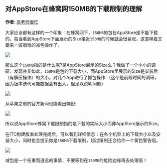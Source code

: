 对AppStore在蜂窝网150MB的下载限制的理解
----------
**作者**: [高老师很忙](https://weibo.com/517082456)

大家应该都有这样的一个印象：在蜂窝网下，`150MB`的包在AppStore是不能下载的，每当看到AppStore下面展示的Size接近`150MB`的时候就会很紧张，这意味着又要来一波艰难的减包操作了。

![](https://github.com/iOS-Tips/iOS-tech-set/blob/master/images/2018/07/8-1.png)

那么这个`150MB`指的是什么呢?是AppStore展示的Size么？我做了一个小小的调研，发现并非如此，`150MB`是包的下载大小，而AppStore里展示的Size是安装后（有解压操作）的大小，对几个App进行了抓包操作:（这个是前段时间的调研，因为版本迭代可能数据会有出入，但足以说明问题）

![](https://github.com/iOS-Tips/iOS-tech-set/blob/master/images/2018/07/8-2.png)

从苹果之前的官方新闻也能看出端倪:

![](https://github.com/iOS-Tips/iOS-tech-set/blob/master/images/2018/07/8-3.png)

所以说AppStore蜂窝下载限制指的是下载的实际大小而非AppStore展示的Size。

在ITC构建版本处理完成后，可以看到详细信息：在各个机型上的下载大小以及安装大小，同时也会提示你是`150MB`下载限制，超过限制还会给你一个黄色警告哦。

![](https://github.com/iOS-Tips/iOS-tech-set/blob/master/images/2018/07/8-4.png)

减包是一个任重而道远的事情，不要等到在`150MB`的危险边缘再去处理哦！
